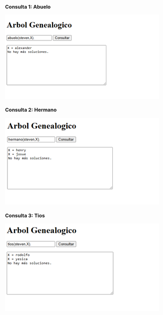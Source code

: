 

### Consulta 1: Abuelo
![alt text](image.png)

### Consulta 2: Hermano
![alt text](image-1.png)

### Consulta 3: Tios
![alt text](image-2.png)